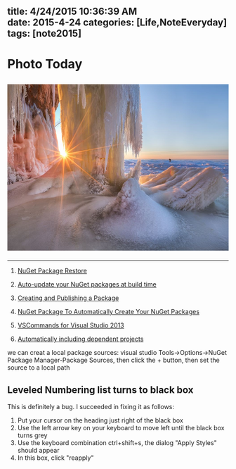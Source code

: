 title: 4/24/2015 10:36:39 AM   
date: 2015-4-24
categories: [Life,NoteEveryday]
tags: [note2015]
---

# Photo Today  #

![Long-exposure photography](https://raw.githubusercontent.com/metasong/FolderMD/master/_posts/Life/NoteEveryday/2015/ice-cave-sunset.jpg)
----------

----------

1. [NuGet Package Restore](http://docs.nuget.org/consume/package-restore#Automatic_Package_Restore_in_Visual_Studio)
2. [Auto-update your NuGet packages at build time](http://www.codeproject.com/Articles/847827/Auto-update-your-NuGet-packages-at-build-time)


3. [Creating and Publishing a Package](https://docs.nuget.org/create/creating-and-publishing-a-package)
4. [NuGet Package To Automatically Create Your NuGet Packages](https://newnugetpackage.codeplex.com/wikipage?title=NuGet%20Package%20To%20Create%20A%20NuGet%20Package%20From%20Your%20Project%20After%20Every%20Build)
5. [VSCommands for Visual Studio 2013](https://visualstudiogallery.msdn.microsoft.com/c6d1c265-7007-405c-a68b-5606af238ece)
6. [Automatically including dependent projects](https://newnugetpackage.codeplex.com/discussions/541906)

we can creat a local package sources:
visual studio Tools->Options->NuGet Package Manager-Package Sources, then click the + button, then set the source to a local path

## Leveled Numbering list turns to black box  ##
This is definitely a bug. I succeeded in fixing it as follows:

1. Put your cursor on the heading just right of the black box
2. Use the left arrow key on your keyboard to move left until the black box turns grey
3. Use the keyboard combination ctrl+shift+s, the dialog "Apply Styles" should appear
4. In this box, click "reapply"